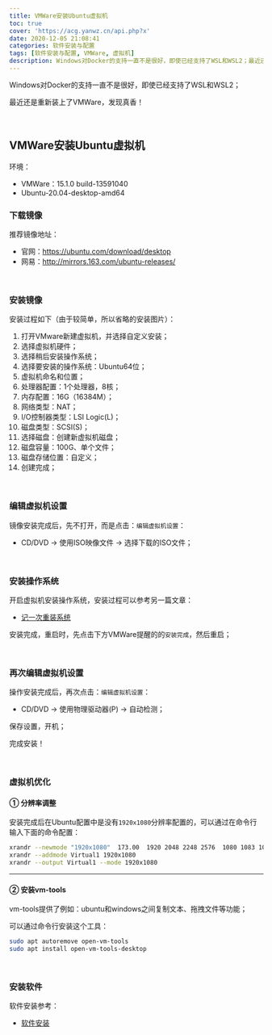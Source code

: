 ```yaml
---
title: VMWare安装Ubuntu虚拟机
toc: true
cover: 'https://acg.yanwz.cn/api.php?x'
date: 2020-12-05 21:08:41
categories: 软件安装与配置
tags: [软件安装与配置, VMWare, 虚拟机]
description: Windows对Docker的支持一直不是很好，即使已经支持了WSL和WSL2；最近还是重新装上了VMWare，发现真香！
---
```


Windows对Docker的支持一直不是很好，即使已经支持了WSL和WSL2；

最近还是重新装上了VMWare，发现真香！

<br/>

<!--more-->

## **VMWare安装Ubuntu虚拟机**

环境：

-   VMWare：15.1.0 build-13591040
-   Ubuntu-20.04-desktop-amd64

### **下载镜像**

推荐镜像地址：

-   官网：https://ubuntu.com/download/desktop
-   网易：http://mirrors.163.com/ubuntu-releases/

<br/>

### **安装镜像**

安装过程如下（由于较简单，所以省略的安装图片）：

1.  打开VMware新建虚拟机，并选择自定义安装；
2.  选择虚拟机硬件；
3.  选择稍后安装操作系统；
4.  选择要安装的操作系统：Ubuntu64位；
5.  虚拟机命名和位置；
6.  处理器配置：1个处理器，8核；
7.  内存配置：16G（16384M）；
8.  网络类型：NAT；
9.  I/O控制器类型：LSI Logic(L)；
10.  磁盘类型：SCSI(S)；
11.  选择磁盘：创建新虚拟机磁盘；
12.  磁盘容量：100G、单个文件；
13.  磁盘存储位置：自定义；
14.  创建完成；

<br/>

### **编辑虚拟机设置**

镜像安装完成后，先不打开，而是点击：`编辑虚拟机设置`：

-   CD/DVD → 使用ISO映像文件 → 选择下载的ISO文件；

<br/>

### **安装操作系统**

开启虚拟机安装操作系统，安装过程可以参考另一篇文章：

-   [记一次重装系统](https://jasonkayzk.github.io/2019/09/04/记一次重装系统/)

安装完成，重启时，先点击下方VMWare提醒的的`安装完成`，然后重启；

<br/>

### **再次编辑虚拟机设置**

操作安装完成后，再次点击：`编辑虚拟机设置`：

-   CD/DVD → 使用物理驱动器(P) → 自动检测；

保存设置，开机；

完成安装！

<br/>

### **虚拟机优化**

#### **① 分辨率调整**

安装完成后在Ubuntu配置中是没有`1920x1080`分辨率配置的，可以通过在命令行输入下面的命令配置：

```bash
xrandr --newmode "1920x1080"  173.00  1920 2048 2248 2576  1080 1083 1088 1120 -hsync +vsync
xrandr --addmode Virtual1 1920x1080
xrandr --output Virtual1 --mode 1920x1080
```

****

#### **② 安装vm-tools**

vm-tools提供了例如：ubuntu和windows之间复制文本、拖拽文件等功能；

可以通过命令行安装这个工具：

```bash
sudo apt autoremove open-vm-tools
sudo apt install open-vm-tools-desktop
```

<br/>

### **安装软件**

软件安装参考：

-   [软件安装](https://jasonkayzk.github.io/installing/)

<br/>